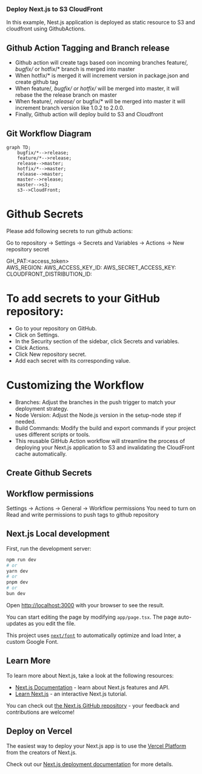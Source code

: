 ### Deploy Next.js to S3 CloudFront
In this example, Nest.js application is deployed as static resource to S3 and cloudfront using GithubActions. 
 
## Github Action Tagging and Branch release 
- Github action will create tags based oon incoming branches feature/*, bugfix/* or hotfix/* branch is merged into master 
- When hotfix/* is merged it will increment version in package.json and create github tag
- When feature/*, bugfix/ or hotfix/*  will be merged into master, it will rebase the the release branch on master
- When feature/*, release/* or bugfix/* will be merged into master it will increment branch version like 1.0.2 to 2.0.0. 
- Finally, Github action will deploy build to S3 and Cloudfront

## Git Workflow Diagram
```mermaid
graph TD;
    bugfix/*-->release;
    feature/*-->release;
    release-->master;
    hotfix/*-->master;
    release-->master;
    master-->release;
    master-->s3;
    s3-->CloudFront;
```

# Github Secrets
Please add following secrets to run github actions:

Go to repository -> Settings -> Secrets and Variables -> Actions -> New repository secret

GH_PAT:<access_token>  
AWS_REGION: 
AWS_ACCESS_KEY_ID:
AWS_SECRET_ACCESS_KEY: 
CLOUDFRONT_DISTRIBUTION_ID:

# To add secrets to your GitHub repository:
- Go to your repository on GitHub.
- Click on Settings.
- In the Security section of the sidebar, click Secrets and variables.
- Click Actions.
- Click New repository secret.
- Add each secret with its corresponding value.

# Customizing the Workflow
* Branches: Adjust the branches in the push trigger to match your deployment strategy.
* Node Version: Adjust the Node.js version in the setup-node step if needed.
* Build Commands: Modify the build and export commands if your project uses different scripts or tools.
* This reusable GitHub Action workflow will streamline the process of deploying your Next.js application to S3 and invalidating the CloudFront cache automatically.


## Create Github Secrets

## Workflow permissions 
Settings -> Actions -> General -> Workflow permissions
You need to turn on Read and write permissions to push tags to github repository

## Next.js Local development

First, run the development server:

```bash
npm run dev
# or
yarn dev
# or
pnpm dev
# or
bun dev
```

Open [http://localhost:3000](http://localhost:3000) with your browser to see the result.

You can start editing the page by modifying `app/page.tsx`. The page auto-updates as you edit the file.

This project uses [`next/font`](https://nextjs.org/docs/basic-features/font-optimization) to automatically optimize and load Inter, a custom Google Font.

## Learn More

To learn more about Next.js, take a look at the following resources:

- [Next.js Documentation](https://nextjs.org/docs) - learn about Next.js features and API.
- [Learn Next.js](https://nextjs.org/learn) - an interactive Next.js tutorial.

You can check out [the Next.js GitHub repository](https://github.com/vercel/next.js/) - your feedback and contributions are welcome!

## Deploy on Vercel

The easiest way to deploy your Next.js app is to use the [Vercel Platform](https://vercel.com/new?utm_medium=default-template&filter=next.js&utm_source=create-next-app&utm_campaign=create-next-app-readme) from the creators of Next.js.

Check out our [Next.js deployment documentation](https://nextjs.org/docs/deployment) for more details.